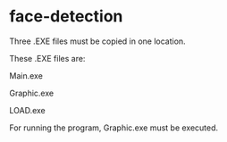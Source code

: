 # face-detection

Three .EXE files must be copied in one location.

These .EXE files are:

Main.exe

Graphic.exe

LOAD.exe


For running the program, Graphic.exe must be executed.
